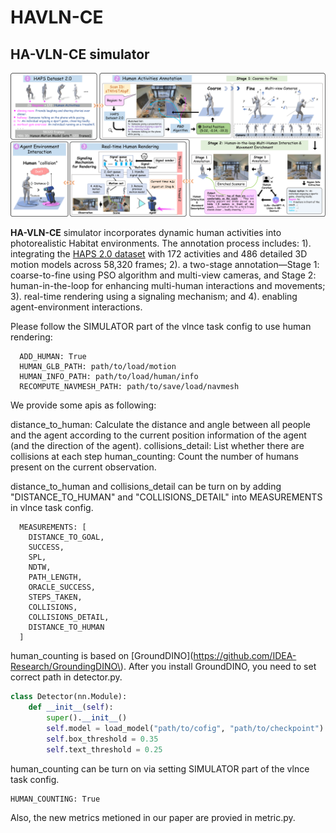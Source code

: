 # HAVLN-CE

## HA-VLN-CE simulator
<div align="center">
  <img src="../demo/figs/simulator_draft_v2-1.png" alt="image" width="700"/>
</div>

**HA-VLN-CE** simulator incorporates dynamic human activities into photorealistic Habitat environments. The annotation process includes: 1). integrating the [HAPS 2.0 dataset](https://www.dropbox.com/scl/fo/6ofhh9vw5h21is38ahhgc/AOutW4EK3higqNOrX2hQ8rk?rlkey=v88np78ugr49z3sqisnvo6a9i&st=xogu3trq&dl=0) with 172 activities and 486 detailed 3D motion models across 58,320 frames; 2). a two-stage annotation—Stage 1: coarse-to-fine using PSO algorithm and multi-view cameras, and Stage 2: human-in-the-loop for enhancing multi-human interactions and movements; 3). real-time rendering using a signaling mechanism; and 4). enabling agent-environment interactions.


Please follow the SIMULATOR part of the vlnce task config to use human rendering:
```
  ADD_HUMAN: True
  HUMAN_GLB_PATH: path/to/load/motion
  HUMAN_INFO_PATH: path/to/load/human/info
  RECOMPUTE_NAVMESH_PATH: path/to/save/load/navmesh
```

We provide some apis as following:

distance_to_human: Calculate the distance and angle between all people and the agent according to the current position information of the agent (and the direction of the agent).
collisions_detail: List whether there are collisions at each step
human_counting: Count the number of humans present on the current observation.

distance_to_human and collisions_detail can be turn on by adding "DISTANCE_TO_HUMAN" and "COLLISIONS_DETAIL" into MEASUREMENTS in vlnce task config.

```
  MEASUREMENTS: [
    DISTANCE_TO_GOAL,
    SUCCESS,
    SPL,
    NDTW,
    PATH_LENGTH,
    ORACLE_SUCCESS,
    STEPS_TAKEN,
    COLLISIONS,
    COLLISIONS_DETAIL,
    DISTANCE_TO_HUMAN
  ]
```

human_counting is based on [GroundDINO](https://github.com/IDEA-Research/GroundingDINO\).
After you install GroundDINO, you need to set correct path in detector.py.

```python
class Detector(nn.Module):
    def __init__(self):
        super().__init__()
        self.model = load_model("path/to/cofig", "path/to/checkpoint")
        self.box_threshold = 0.35
        self.text_threshold = 0.25
```
human_counting can be turn on via setting SIMULATOR part of the vlnce task config.
```
HUMAN_COUNTING: True
```



Also, the new metrics metioned in our paper are provied in metric.py.